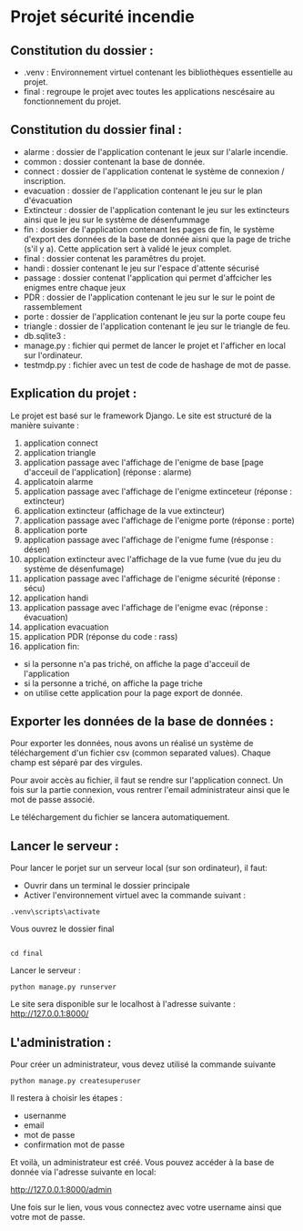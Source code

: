 # Projet sécurité incendie 

## Constitution du dossier :

- .venv : Environnement virtuel contenant les bibliothèques essentielle au projet. 
- final : regroupe le projet avec toutes les applications nescésaire au fonctionnement du projet. 

## Constitution du dossier final : 

- alarme : dossier de l'application contenant le jeux sur l'alarle incendie.
- common : dossier contenant la base de donnée.
- connect : dossier de l'application contenat le système de connexion / inscription.
- evacuation : dossier de l'application contenant le jeu sur le plan d'évacuation 
- Extincteur : dossier de l'application contenant le jeu sur les extincteurs ainsi que le jeu sur le système de désenfummage
- fin : dossier de l'application contenant les pages de fin, le système d'export des données de la base de donnée aisni que la page de triche (s'il y a). Cette application sert à validé le jeux complet. 
- final : dossier contenat les paramêtres du projet. 
- handi : dossier contenant le jeu sur l'espace d'attente sécurisé
- passage : dossier contenat l'application qui permet d'affcicher les enigmes entre chaque jeux
- PDR : dossier de l'application contenant le jeu sur le sur le point de rassemblement
- porte : dossier de l'application contenant le jeu sur la porte coupe feu
- triangle : dossier de l'application contenant le jeu sur le triangle de feu. 
- db.sqlite3 : 
- manage.py : fichier qui permet de lancer le projet et l'afficher en local sur l'ordinateur. 
- testmdp.py : fichier avec un test de code de hashage de mot de passe.


## Explication du projet : 

Le projet est basé sur le framework Django. Le site est structuré de la manière suivante : 
1) application connect 
2) application triangle
3) application passage avec l'affichage de l'enigme de base [page d'acceuil de l'application] (réponse : alarme)
4) applicatoin alarme
5) application passage avec l'affichage de l'enigme extinceteur (réponse : extincteur)
6) application extincteur (affichage de la vue extincteur)
7) application passage avec l'affichage de l'enigme porte (réponse : porte)
8) application porte 
9) application passage avec l'affichage de l'enigme fume (résponse : désen)
10) application extincteur avec l'affichage de la vue fume (vue du jeu du système de désenfumage)
11) application passage avec l'affichage de l'enigme sécurité (réponse : sécu)
12) application handi 
13) application passage avec l'affichage de l'enigme evac (réponse : évacuation)
14) application evacuation 
15) application PDR (réponse du code : rass)
16) application fin: 
- si la personne n'a pas triché, on affiche la page d'acceuil de l'application
- si la personne a triché, on affiche la page triche
- on utilise cette application pour la page export de donnée. 

## Exporter les données de la base de données : 

Pour exporter les données, nous avons un réalisé un système de téléchargement d'un fichier csv (common separated values). 
Chaque champ est séparé par des virgules. 

Pour avoir accès au fichier, il faut se rendre sur l'application connect. Un fois sur la partie connexion, vous rentrer l'email administrateur ainsi que le mot de passe associé. 

Le téléchargement du fichier se lancera automatiquement. 

## Lancer le serveur : 

Pour lancer le porjet sur un serveur local (sur son ordinateur), il faut: 
- Ouvrir dans un terminal le dossier principale
- Activer l'environnement virtuel avec la commande suivant : 

```
.venv\scripts\activate

```

Vous ouvrez le dossier final

```

cd final 

```

Lancer le serveur : 

```
python manage.py runserver

```

Le site sera disponible sur le localhost à l'adresse suivante : http://127.0.0.1:8000/


## L'administration :

Pour créer un administrateur, vous devez utilisé la commande suivante 

```
python manage.py createsuperuser

```

Il restera à choisir les étapes :
- usernanme
- email
- mot de passe
- confirmation mot de passe 

Et voilà, un administrateur est créé. 
Vous pouvez accéder à la base de donnée via l'adresse suivante en local: 

http://127.0.0.1:8000/admin

Une fois sur le lien, vous vous connectez avec votre username ainsi que votre mot de passe. 